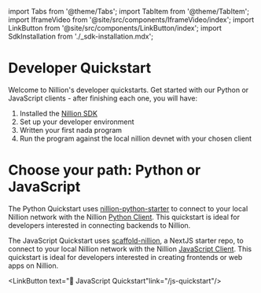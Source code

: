import Tabs from '@theme/Tabs';
import TabItem from '@theme/TabItem';
import IframeVideo from '@site/src/components/IframeVideo/index';
import LinkButton from '@site/src/components/LinkButton/index';
import SdkInstallation from './\_sdk-installation.mdx';

# Developer Quickstart

Welcome to Nillion's developer quickstarts. Get started with our Python or JavaScript clients - after finishing each one, you will have:
1. Installed the [Nillion SDK](http://docs.nillion.com/nillion-sdk-and-tools)
2. Set up your developer environment
3. Written your first nada program
4. Run the program against the local nillion devnet with your chosen client

# Choose your path: Python or JavaScript

The Python Quickstart uses [nillion-python-starter](https://github.com/NillionNetwork/nillion-python-starter) to connect to your local Nillion network with the Nillion [Python Client](/python-client). This quickstart is ideal for developers interested in connecting backends to Nillion.

The JavaScript Quickstart uses [scaffold-nillion](https://github.com/NillionNetwork/scaffold-nillion), a NextJS starter repo, to connect to your local Nillion network with the Nillion [JavaScript Client](/js-client). This quickstart is ideal for developers interested in creating frontends or web apps on Nillion.

<LinkButton text="🐍 Python Quickstart" link="/python-quickstart"/>

<LinkButton text="🦆 JavaScript Quickstart"link="/js-quickstart"/>
